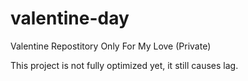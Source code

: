 # valentine-day
Valentine Repostitory Only For My Love (Private)

This project is not fully optimized yet,
it still causes lag.